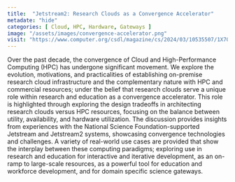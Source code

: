 ```yaml
---
title:  "Jetstream2: Research Clouds as a Convergence Accelerator"
metadate: "hide"
categories: [ Cloud, HPC, Hardware, Gateways ]
image: "/assets/images/convergence-accelerator.png"
visit: "https://www.computer.org/csdl/magazine/cs/2024/03/10535507/1X7QcJxQpwc"
---
```


Over the past decade, the convergence of Cloud and High-Performance Computing (HPC) has undergone significant movement. We explore the evolution, motivations, and practicalities of establishing on-premise research cloud infrastructure and the complementary nature with HPC and commercial resources; under the belief that research clouds serve a unique role within research and education as a convergence accelerator. This role is highlighted through exploring the design tradeoffs in architecting research clouds versus HPC resources, focusing on the balance between utility, availability, and hardware utilization. The discussion provides insights from experiences with the National Science Foundation-supported Jetstream and Jetstream2 systems, showcasing convergence technologies and challenges. A variety of real-world use cases are provided that show the interplay between these computing paradigms; exploring use in research and education for interactive and iterative development, as an on-ramp to large-scale resources, as a powerful tool for education and workforce development, and for domain specific science gateways.

